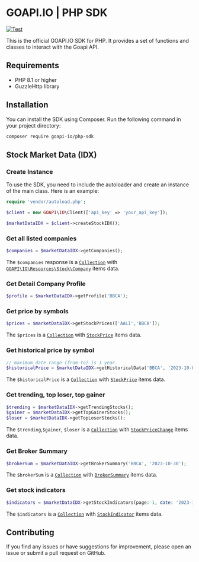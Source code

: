 # GOAPI.IO | PHP SDK

[![Test](https://github.com/goapi-io/php-sdk/actions/workflows/tests.yml/badge.svg)](https://github.com/goapi-io/php-sdk/actions/workflows/tests.yml)

This is the official GOAPI.IO SDK for PHP. It provides a set of functions and classes to interact with the Goapi API.

## Requirements

- PHP 8.1 or higher
- GuzzleHttp library

## Installation

You can install the SDK using Composer. Run the following command in your project directory:

```bash
composer require goapi-io/php-sdk
```

## Stock Market Data (IDX)

### Create Instance

To use the SDK, you need to include the autoloader and create an instance of the main class. Here is an example:

```php
require 'vendor/autoload.php';

$client = new GOAPI\IO\Client(['api_key' => 'your_api_key']);

$marketDataIDX = $client->createStockIDX();
```

### Get all listed companies

```php
$companies = $marketDataIDX->getCompanies();
```

The `$companies` response is a [`Collection`](src/Collection.php) with [`GOAPI\IO\Resources\Stock\Company`](src/Resources/Stock/Company.php) items data.

### Get Detail Company Profile

```php
$profile = $marketDataIDX->getProfile('BBCA');
```

### Get price by symbols

```php
$prices = $marketDataIDX->getStockPrices(['AALI','BBCA']);
```

The `$prices` is a [`Collection`](src/Collection.php) with [`StockPrice`](src/Resources/Stock/StockPrice.php) items data.

### Get historical price by symbol

```php
// maximum date range (from-to) is 1 year.
$historicalPrice = $marketDataIDX->getHistoricalData('BBCA', '2023-10-01', '2023-10-20');
```

The `$historicalPrice` is a [`Collection`](src/Collection.php) with [`StockPrice`](src/Resources/Stock/StockPrice.php) items data.

### Get trending, top loser, top gainer

```php
$trending = $marketDataIDX->getTrendingStocks();
$gainer = $marketDataIDX->getTopGainerStocks();
$loser = $marketDataIDX->getTopLoserStocks();
```

The `$trending`,`$gainer`, `$loser` is a [`Collection`](src/Collection.php) with [`StockPriceChange`](src/Resources/Stock/StockPriceChange.php) items data.

### Get Broker Summary

```php
$brokerSum = $marketDataIDX->getBrokerSummary('BBCA', '2023-10-30');
```

The `$brokerSum` is a [`Collection`](src/Collection.php) with [`BrokerSummary`](src/Resources/Stock/BrokerSummary.php) items data.

### Get stock indicators

```php
$indicators = $marketDataIDX->getStockIndicators(page: 1, date: '2023-10-30');
```

The `$indicators` is a [`Collection`](src/Collection.php) with [`StockIndicator`](src/Resources/Stock/StockIndicator.php) items data.

## Contributing

If you find any issues or have suggestions for improvement, please open an issue or submit a pull request on GitHub.
